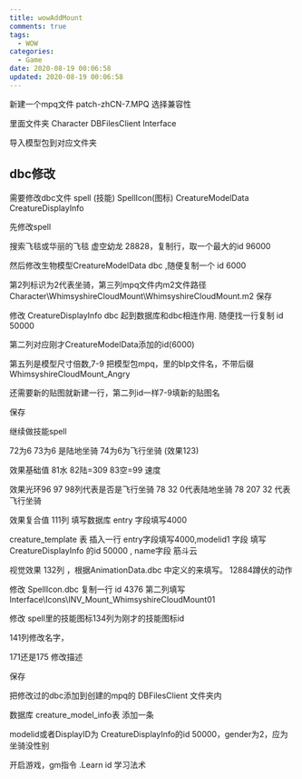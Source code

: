 ```yaml
---
title: wowAddMount
comments: true
tags:
  - WOW
categories:
  - Game
date: 2020-08-19 00:06:58
updated: 2020-08-19 00:06:58
---
```


新建一个mpq文件 patch-zhCN-7.MPQ 选择兼容性

里面文件夹 Character  DBFilesClient  Interface

导入模型包到对应文件夹

<!--more-->

## dbc修改

需要修改dbc文件 spell (技能)  SpellIcon(图标)		CreatureModelData	CreatureDisplayInfo



先修改spell

搜索飞毯或华丽的飞毯 虚空幼龙 28828，复制行，取一个最大的id    96000



然后修改生物模型CreatureModelData	dbc  ,随便复制一个 id 6000

第2列标识为2代表坐骑，第三列mpq文件内m2文件路径 Character\WhimsyshireCloudMount\WhimsyshireCloudMount.m2    保存



修改  CreatureDisplayInfo dbc   起到数据库和dbc相连作用. 随便找一行复制 id 50000 

第二列对应刚才CreatureModelData添加的id(6000)

第五列是模型尺寸倍数,7-9 把模型包mpq，里的blp文件名，不带后缀 WhimsyshireCloudMount_Angry

还需要新的贴图就新建一行，第二列id一样7-9填新的贴图名

保存



继续做技能spell

72为6 73为6 是陆地坐骑 74为6为飞行坐骑 (效果123)

效果基础值 81水 82陆=309 83空=99 速度

效果光环96 97 98列代表是否是飞行坐骑  78 32 0代表陆地坐骑  78 207 32 代表飞行坐骑

效果复合值 111列 填写数据库 entry 字段填写4000

 creature_template 表 插入一行 entry字段填写4000,modelid1 字段 填写 CreatureDisplayInfo 的id  50000 , name字段 筋斗云

视觉效果 132列 ，根据AnimationData.dbc 中定义的来填写。  12884蹲伏的动作

修改 SpellIcon.dbc 复制一行 id 4376 第二列填写 Interface\Icons\INV_Mount_WhimsyshireCloudMount01

修改 spell里的技能图标134列为刚才的技能图标id

141列修改名字，

171还是175 修改描述

保存



把修改过的dbc添加到创建的mpq的 DBFilesClient 文件夹内



数据库 creature_model_info表 添加一条

modelid或者DisplayID为 CreatureDisplayInfo的id  50000，gender为2，应为坐骑没性别 



开启游戏，gm指令 .Learn id  学习法术